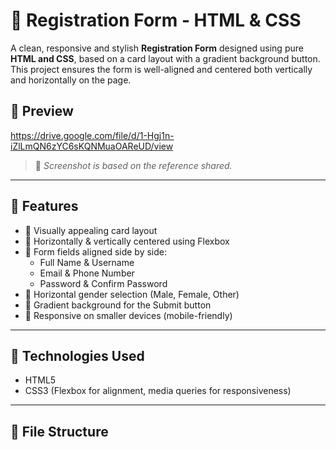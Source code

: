 # 💼 Registration Form - HTML & CSS

A clean, responsive and stylish **Registration Form** designed using pure **HTML and CSS**, based on a card layout with a gradient background button. This project ensures the form is well-aligned and centered both vertically and horizontally on the page.

## 📸 Preview

https://drive.google.com/file/d/1-Hgj1n-iZlLmQN6zYC6sKQNMuaOAReUD/view

> 📎 *Screenshot is based on the reference shared.*

---

## 🚀 Features

- 🎨 Visually appealing card layout
- 📐 Horizontally & vertically centered using Flexbox
- 🧾 Form fields aligned side by side:
  - Full Name & Username
  - Email & Phone Number
  - Password & Confirm Password
- 👤 Horizontal gender selection (Male, Female, Other)
- 🌈 Gradient background for the Submit button
- 📱 Responsive on smaller devices (mobile-friendly)

---

## 🧱 Technologies Used

- HTML5
- CSS3 (Flexbox for alignment, media queries for responsiveness)

---

## 📁 File Structure
